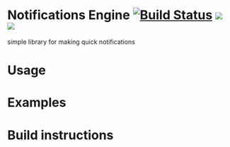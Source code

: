 # Notifications Engine [![Build Status](https://travis-ci.org/asvid/AndroidNotifications.svg?branch=master)](https://travis-ci.org/asvid/AndroidNotifications) [![](https://jitpack.io/v/asvid/NotificationsEngine.svg)](https://jitpack.io/#asvid/NotificationsEngine) <a href="http://www.methodscount.com/?lib=com.github.asvid%3ANotificationsEngine%3A0.0.1"><img src="https://img.shields.io/badge/Methods count-core: 38 | deps: 15167-e91e63.svg"/></a>


simple library for making quick notifications

 
# Usage

# Examples

# Build instructions

